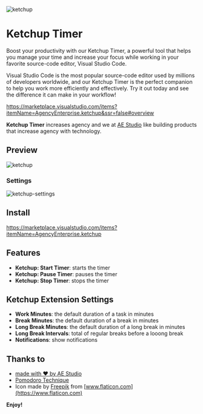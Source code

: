 ![ketchup](https://user-images.githubusercontent.com/99601/66674699-89be1800-ec31-11e9-98b0-a1d5c746d006.png) 
# Ketchup Timer

Boost your productivity with our Ketchup Timer, a powerful tool that helps you manage your time and increase your focus while working in your favorite source-code editor, Visual Studio Code. 

Visual Studio Code is the most popular source-code editor used by millions of developers worldwide, and our Ketchup Timer is the perfect companion to help you work more efficiently and effectively. Try it out today and see the difference it can make in your workflow!

https://marketplace.visualstudio.com/items?itemName=AgencyEnterprise.ketchup&ssr=false#overview

**Ketchup Timer** increases agency and we at [AE Studio](https://ae.studio) like building products that increase agency with technology.

## Preview
![ketchup](https://user-images.githubusercontent.com/99601/66673516-bc1a4600-ec2e-11e9-9c1c-3d3bd58b8990.gif)

### Settings
![ketchup-settings](https://user-images.githubusercontent.com/99601/66673514-bc1a4600-ec2e-11e9-88d2-52c70a84ef24.gif)

## Install
https://marketplace.visualstudio.com/items?itemName=AgencyEnterprise.ketchup

## Features

* **Ketchup: Start Timer**: starts the timer
* **Ketchup: Pause Timer**: pauses the timer
* **Ketchup: Stop Timer**: stops the timer

## Ketchup Extension Settings

* **Work Minutes**: the default duration of a task in minutes
* **Break Minutes**: the default duration of a break in minutes
* **Long Break Minutes**: the default duration of a long break in minutes
* **Long Break Intervals**: total of regular breaks before a looong break
* **Notifications**: show notifications


## Thanks to
* [made with ❤️ by AE Studio ](https://ae.studio)
* [Pomodoro Technique](https://en.wikipedia.org/wiki/Pomodoro_Technique)
* Icon made by [Freepik](https://www.freepik.com/) from [www.flaticon.com](https://www.flaticon.com)


**Enjoy!**
